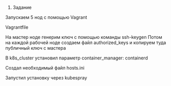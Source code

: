 1. Задание 

Запускаем 5 нод с помощью Vagrant 

Vagrantfile

На мастер ноде генерим ключ с помощью команды  ssh-keygen
Потом на каждой рабочей ноде создаем файл authorized_keys и копируем туда публичный ключ с мастера 

В k8s_cluster установил параметр container_manager: containerd

Создал необходимый файл hosts.ini 

Запустил установку через kubespray


